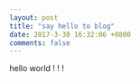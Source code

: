 ```yaml
---
layout: post
title: "say hello to blog"
date: 2017-3-30 16:32:06 +0800
comments: false
---
```


hello world ! ! !
